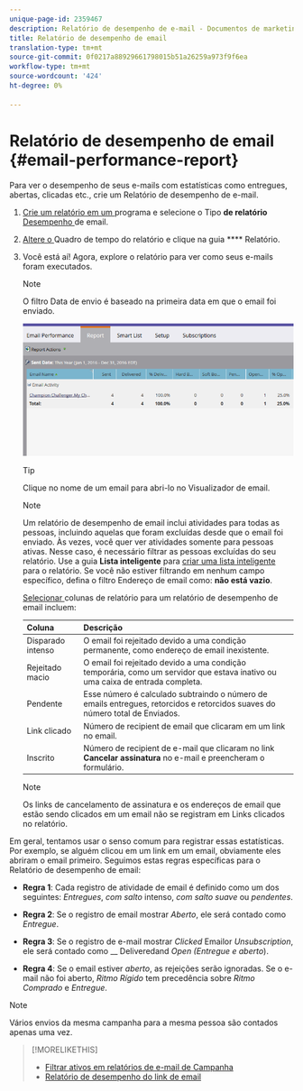 ```yaml
---
unique-page-id: 2359467
description: Relatório de desempenho de e-mail - Documentos de marketing - Documentação do produto
title: Relatório de desempenho de email
translation-type: tm+mt
source-git-commit: 0f0217a88929661798015b51a26259a973f9f6ea
workflow-type: tm+mt
source-wordcount: '424'
ht-degree: 0%

---
```



# Relatório de desempenho de email {#email-performance-report}

Para ver o desempenho de seus e-mails com estatísticas como entregues, abertas, clicadas etc., crie um Relatório de desempenho de e-mail.

1. [Crie um relatório em um ](/help/marketo/product-docs/reporting/basic-reporting/creating-reports/create-a-report-in-a-program.md) programa e selecione o Tipo **de relatório** [Desempenho ](/help/marketo/product-docs/reporting/basic-reporting/report-types/report-type-overview.md)de email.
1. [Altere o ](/help/marketo/product-docs/reporting/basic-reporting/editing-reports/change-a-report-time-frame.md) Quadro de tempo do relatório e clique na guia  **** Relatório.
1. Você está aí! Agora, explore o relatório para ver como seus e-mails foram executados.

   >[!NOTE]
   >
   >O filtro Data de envio é baseado na primeira data em que o email foi enviado.

   ![](assets/email-performance-report.png)

   >[!TIP]
   >
   >Clique no nome de um email para abri-lo no Visualizador de email.

   >[!NOTE]
   >
   >Um relatório de desempenho de email inclui atividades para todas as pessoas, incluindo aquelas que foram excluídas desde que o email foi enviado. Às vezes, você quer ver atividades somente para pessoas ativas. Nesse caso, é necessário filtrar as pessoas excluídas do seu relatório. Use a guia **Lista inteligente** para [criar uma lista inteligente](/help/marketo/product-docs/core-marketo-concepts/smart-lists-and-static-lists/creating-a-smart-list/create-a-smart-list.md) para o relatório. Se você não estiver filtrando em nenhum campo específico, defina o filtro Endereço de email como: **não está vazio**.

   [Selecionar ](/help/marketo/product-docs/reporting/basic-reporting/editing-reports/select-report-columns.md) colunas de relatório para um relatório de desempenho de email incluem:

   | Coluna | Descrição |
   |---|---|
   | Disparado intenso | O email foi rejeitado devido a uma condição permanente, como endereço de email inexistente. |
   | Rejeitado macio | O email foi rejeitado devido a uma condição temporária, como um servidor que estava inativo ou uma caixa de entrada completa. |
   | Pendente | Esse número é calculado subtraindo o número de emails entregues, retorcidos e retorcidos suaves do número total de Enviados. |
   | Link clicado | Número de recipient de email que clicaram em um link no email. |
   | Inscrito | Número de recipient de e-mail que clicaram no link **Cancelar assinatura** no e-mail e preencheram o formulário. |

   >[!NOTE]
   >
   >Os links de cancelamento de assinatura e os endereços de email que estão sendo clicados em um email não se registram em Links clicados no relatório.

Em geral, tentamos usar o senso comum para registrar essas estatísticas. Por exemplo, se alguém clicou em um link em um email, obviamente eles abriram o email primeiro. Seguimos estas regras específicas para o Relatório de desempenho de email:

* **Regra 1**: Cada registro de atividade de email é definido como um dos seguintes:  _Entregues_,  _com salto_ intenso,  _com salto suave_ ou  _pendentes_.

* **Regra 2**: Se o registro de email mostrar  *Aberto*, ele será contado como  *Entregue*.

* **Regra 3**: Se o registro de e-mail mostrar  _Clicked_ Emailor  _Unsubscription_, ele será contado como  __ Deliveredand  _Open (Entregue e aberto_).

* **Regra 4**: Se o email estiver  _aberto_, as rejeições serão ignoradas. Se o e-mail não foi aberto, _Ritmo Rígido_ tem precedência sobre _Ritmo Comprado_ e _Entregue_.

>[!NOTE]
>
>Vários envios da mesma campanha para a mesma pessoa são contados apenas uma vez.

>[!MORELIKETHIS]
>
>* [Filtrar ativos em relatórios de e-mail de Campanha](/help/marketo/product-docs/reporting/basic-reporting/report-activity/filter-assets-in-a-campaign-email-reports.md)
>* [Relatório de desempenho do link de email](/help/marketo/product-docs/email-marketing/email-programs/email-program-data/email-link-performance-report.md)

